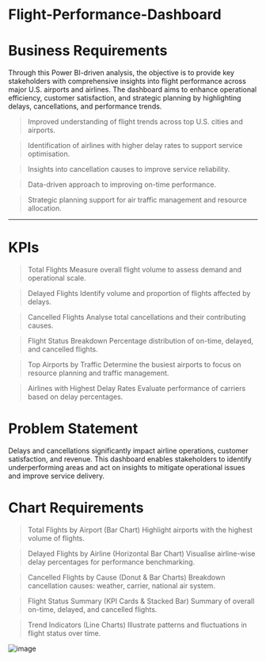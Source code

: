 # Flight-Performance-Dashboard
# Business Requirements
Through this Power BI-driven analysis, the objective is to provide key stakeholders with comprehensive insights into flight performance across major U.S. airports and airlines. The dashboard aims to enhance operational efficiency, customer satisfaction, and strategic planning by highlighting delays, cancellations, and performance trends.

> Improved understanding of flight trends across top U.S. cities and airports.

> Identification of airlines with higher delay rates to support service optimisation.

> Insights into cancellation causes to improve service reliability.

> Data-driven approach to improving on-time performance.

> Strategic planning support for air traffic management and resource allocation.
************************************************

# KPIs
> Total Flights
Measure overall flight volume to assess demand and operational scale.

> Delayed Flights
Identify volume and proportion of flights affected by delays.

> Cancelled Flights
Analyse total cancellations and their contributing causes.

> Flight Status Breakdown
Percentage distribution of on-time, delayed, and cancelled flights.

> Top Airports by Traffic
Determine the busiest airports to focus on resource planning and traffic management.

> Airlines with Highest Delay Rates
Evaluate performance of carriers based on delay percentages.

# Problem Statement
Delays and cancellations significantly impact airline operations, customer satisfaction, and revenue. This dashboard enables stakeholders to identify underperforming areas and act on insights to mitigate operational issues and improve service delivery.

# Chart Requirements
> Total Flights by Airport (Bar Chart)
Highlight airports with the highest volume of flights.

> Delayed Flights by Airline (Horizontal Bar Chart)
Visualise airline-wise delay percentages for performance benchmarking.

> Cancelled Flights by Cause (Donut & Bar Charts)
Breakdown cancellation causes: weather, carrier, national air system.

> Flight Status Summary (KPI Cards & Stacked Bar)
Summary of overall on-time, delayed, and cancelled flights.

> Trend Indicators (Line Charts)
Illustrate patterns and fluctuations in flight status over time.

![image](https://github.com/user-attachments/assets/05bb581e-3f14-4815-9d30-2e1ca11f2a87)

